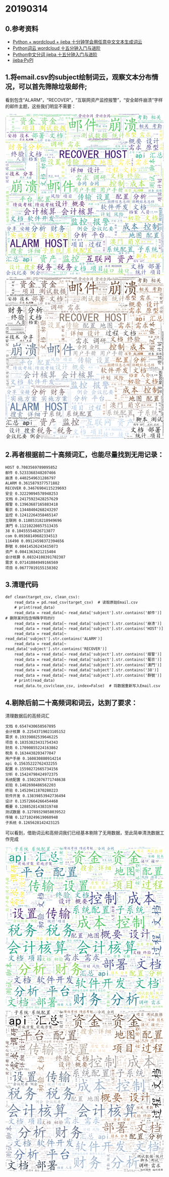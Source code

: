 # 20190314
## 0.参考资料
* [Python + wordcloud + jieba 十分钟学会用任意中文文本生成词云](https://blog.csdn.net/fontthrone/article/details/72782971)
* [Python词云 wordcloud 十五分钟入门与进阶](https://blog.csdn.net/fontthrone/article/details/72775865)
* [Python中文分词 jieba 十五分钟入门与进阶](https://blog.csdn.net/fontthrone/article/details/72782499)
* [jieba·PyPI](https://pypi.org/project/jieba/)
## 1.将email.csv的subject绘制词云，观察文本分布情况，可以首先筛除垃圾邮件;
看到包含“ALARM”，“RECOVER”，“互联网资产监控报警”，“安全邮件崩溃”字样的邮件主题，这些我们明显不需要：

![](/chinavis2018/res/wrong_result1.png)
![](/chinavis2018/res/wrong_result2.png)

## 2.再者根据前二十高频词汇，也能尽量找到无用记录：
```
HOST 0.7083569789095852
邮件 0.5233368348207466
崩溃 0.4402549631286797
ALARM 0.3615879377571882
RECOVER 0.34676904115239693
安全 0.32229094578948253
文档 0.24175923428257629
报警 0.13963687165883418
葡京 0.13448404268243297
监控 0.12412264358465147
互联网 0.11885318218949696
澳門 0.11210220857513435
38 0.10455554826713877
com 0.09368149682334513
116498 0.09124598372394656
群號 0.08414526243415073
资产 0.0841363421215404
会计核算 0.08324108391702387
需求 0.07141084949166569
项目 0.06777019155158302
```
## 3.清理代码
```
def clean(target_csv, clean_csv):
    read_data = pd.read_csv(target_csv)  # 读取原始Email.csv
    # print(read_data)
    read_data = read_data[~ read_data['subject'].str.contains('邮件')]  # 删除某列包含特殊字符的行
    read_data = read_data[~ read_data['subject'].str.contains('崩溃')]  
    read_data = read_data[~ read_data['subject'].str.contains('HOST')]
    read_data = read_data[~ read_data['subject'].str.contains('ALARM')]
    read_data = read_data[~ read_data['subject'].str.contains('RECOVER')]
    read_data = read_data[~ read_data['subject'].str.contains('报警')]
    read_data = read_data[~ read_data['subject'].str.contains('葡京')]
    read_data = read_data[~ read_data['subject'].str.contains('澳門')]
    read_data = read_data[~ read_data['subject'].str.contains('38')]
    read_data = read_data[~ read_data['subject'].str.contains('群號')]
    # print(read_data)
    read_data.to_csv(clean_csv, index=False)  # 将数据重新写入Email.csv
```
## 4.剔除后前二十高频词和词云，达到了要求：
清理数据后的高频词汇
```
文档 0.6547430658567895
会计核算 0.22543719023105152
需求 0.19339802539646225
项目 0.18353823431754343
财务 0.17090855224163862
税务 0.1634438203477047
用户手册 0.160830880914214
api 0.15635222762432255
配置 0.15598272665734156
分析 0.15424798424972375
系统配置 0.15022076771748638
初验 0.1482698486562203
终验 0.14520411870280223
软件开发 0.13839853942736494
设计 0.13572664266454468
概要 0.12885281438319748
测试数据 0.12789329858039522
传输 0.12710249619060948
子系统 0.1265628142423125
```
可以看到，借助词云和高频词我们已经基本剔除了无用数据，至此简单清洗数据工作完成

![](/chinavis2018/res/result1.png)
![](/chinavis2018/res/result2.png)
